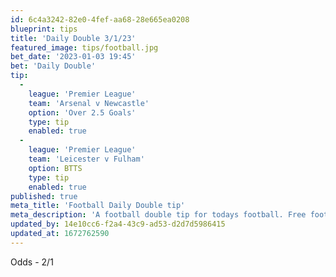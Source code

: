 ```yaml
---
id: 6c4a3242-82e0-4fef-aa68-28e665ea0208
blueprint: tips
title: 'Daily Double 3/1/23'
featured_image: tips/football.jpg
bet_date: '2023-01-03 19:45'
bet: 'Daily Double'
tip:
  -
    league: 'Premier League'
    team: 'Arsenal v Newcastle'
    option: 'Over 2.5 Goals'
    type: tip
    enabled: true
  -
    league: 'Premier League'
    team: 'Leicester v Fulham'
    option: BTTS
    type: tip
    enabled: true
published: true
meta_title: 'Football Daily Double tip'
meta_description: 'A football double tip for todays football. Free football tips. Beating the bookies with our tips.'
updated_by: 14e10cc6-f2a4-43c9-ad53-d2d7d5986415
updated_at: 1672762590
---
```

Odds - 2/1